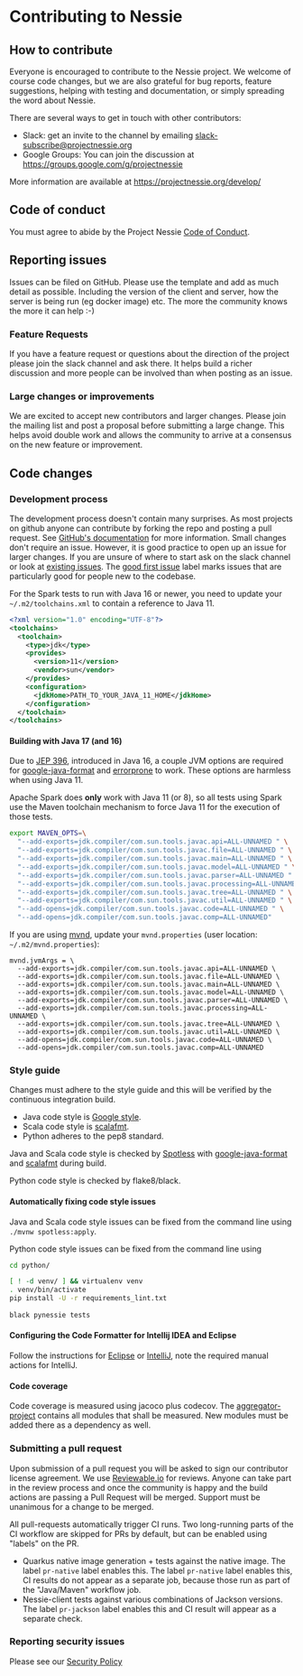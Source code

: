 # Contributing to Nessie
## How to contribute
Everyone is encouraged to contribute to the Nessie project. We welcome of course code changes, 
but we are also grateful for bug reports, feature suggestions, helping with testing and 
documentation, or simply spreading the word about Nessie.

There are several ways to get in touch with other contributors:
 * Slack: get an invite to the channel by emailing slack-subscribe@projectnessie.org
 * Google Groups: You can join the discussion at https://groups.google.com/g/projectnessie

More information are available at https://projectnessie.org/develop/

## Code of conduct
You must agree to abide by the Project Nessie [Code of Conduct](CODE_OF_CONDUCT.md).

## Reporting issues
Issues can be filed on GitHub. Please use the template and add as much detail as possible. Including the 
version of the client and server, how the server is being run (eg docker image) etc. The more the community 
knows the more it can help :-)

### Feature Requests

If you have a feature request or questions about the direction of the project please join the slack channel
and ask there. It helps build a richer discussion and more people can be involved than when posting as an issue.

### Large changes or improvements

We are excited to accept new contributors and larger changes. Please join the mailing list and post a proposal 
before submitting a large change. This helps avoid double work and allows the community to arrive at a consensus
on the new feature or improvement.

## Code changes

### Development process

The development process doesn't contain many surprises. As most projects on github anyone can contribute by
forking the repo and posting a pull request. See 
[GitHub's documentation](https://docs.github.com/en/github/collaborating-with-issues-and-pull-requests/creating-a-pull-request-from-a-fork) 
for more information. Small changes don't require an issue. However, it is good practice to open up an issue for
larger changes. If you are unsure of where to start ask on the slack channel or look at [existing issues](https://github.com/projectnessie/nessie/issues).
The [good first issue](https://github.com/projectnessie/nessie/issues?q=is%3Aissue+is%3Aopen+label%3A%22good+first+issue%22) label marks issues that are particularly good for people new to the codebase.

For the Spark tests to run with Java 16 or newer, you need to update your `~/.m2/toolchains.xml` to contain a reference to Java 11. 
```xml
<?xml version="1.0" encoding="UTF-8"?>
<toolchains>
  <toolchain>
    <type>jdk</type>
    <provides>
      <version>11</version>
      <vendor>sun</vendor>
    </provides>
    <configuration>
      <jdkHome>PATH_TO_YOUR_JAVA_11_HOME</jdkHome>
    </configuration>
  </toolchain>
</toolchains>
```

#### Building with Java 17 (and 16)

Due to [JEP 396](https://openjdk.java.net/jeps/396), introduced in Java 16, a couple JVM options are required for
[google-java-format](https://github.com/google/google-java-format#jdk-16) and [errorprone](https://errorprone.info/docs/installation)
to work. These options are harmless when using Java 11.

Apache Spark does **only** work with Java 11 (or 8), so all tests using Spark use the Maven toolchain mechanism
to force Java 11 for the execution of those tests.

```bash
export MAVEN_OPTS=\
  "--add-exports=jdk.compiler/com.sun.tools.javac.api=ALL-UNNAMED " \
  "--add-exports=jdk.compiler/com.sun.tools.javac.file=ALL-UNNAMED " \
  "--add-exports=jdk.compiler/com.sun.tools.javac.main=ALL-UNNAMED " \
  "--add-exports=jdk.compiler/com.sun.tools.javac.model=ALL-UNNAMED " \
  "--add-exports=jdk.compiler/com.sun.tools.javac.parser=ALL-UNNAMED " \
  "--add-exports=jdk.compiler/com.sun.tools.javac.processing=ALL-UNNAMED " \
  "--add-exports=jdk.compiler/com.sun.tools.javac.tree=ALL-UNNAMED " \
  "--add-exports=jdk.compiler/com.sun.tools.javac.util=ALL-UNNAMED " \
  "--add-opens=jdk.compiler/com.sun.tools.javac.code=ALL-UNNAMED " \
  "--add-opens=jdk.compiler/com.sun.tools.javac.comp=ALL-UNNAMED"
```

If you are using [mvnd](https://github.com/mvndaemon/mvnd), update your `mvnd.properties` (user location: `~/.m2/mvnd.properties`):
```
mvnd.jvmArgs = \
  --add-exports=jdk.compiler/com.sun.tools.javac.api=ALL-UNNAMED \
  --add-exports=jdk.compiler/com.sun.tools.javac.file=ALL-UNNAMED \
  --add-exports=jdk.compiler/com.sun.tools.javac.main=ALL-UNNAMED \
  --add-exports=jdk.compiler/com.sun.tools.javac.model=ALL-UNNAMED \
  --add-exports=jdk.compiler/com.sun.tools.javac.parser=ALL-UNNAMED \
  --add-exports=jdk.compiler/com.sun.tools.javac.processing=ALL-UNNAMED \
  --add-exports=jdk.compiler/com.sun.tools.javac.tree=ALL-UNNAMED \
  --add-exports=jdk.compiler/com.sun.tools.javac.util=ALL-UNNAMED \
  --add-opens=jdk.compiler/com.sun.tools.javac.code=ALL-UNNAMED \
  --add-opens=jdk.compiler/com.sun.tools.javac.comp=ALL-UNNAMED
```

### Style guide

Changes must adhere to the style guide and this will be verified by the continuous integration build.

* Java code style is [Google style](https://google.github.io/styleguide/javaguide.html).
* Scala code style is [scalafmt](https://scalameta.org/scalafmt/).
* Python adheres to the pep8 standard.

Java and Scala code style is checked by [Spotless](https://github.com/diffplug/spotless)
with [google-java-format](https://github.com/google/google-java-format) and
[scalafmt](https://scalameta.org/scalafmt/) during build.

Python code style is checked by flake8/black.

#### Automatically fixing code style issues

Java and Scala code style issues can be fixed from the command line using
`./mvnw spotless:apply`.

Python code style issues can be fixed from the command line using
```bash
cd python/

[ ! -d venv/ ] && virtualenv venv
. venv/bin/activate
pip install -U -r requirements_lint.txt
 
black pynessie tests
```

#### Configuring the Code Formatter for Intellij IDEA and Eclipse

Follow the instructions for [Eclipse](https://github.com/google/google-java-format#eclipse) or
[IntelliJ](https://github.com/google/google-java-format#intellij-android-studio-and-other-jetbrains-ides),
note the required manual actions for IntelliJ.

#### Code coverage

Code coverage is measured using jacoco plus codecov. The [aggregator-project](./code-coverage)
contains all modules that shall be measured. New modules must be added there as a dependency as well.

### Submitting a pull request

Upon submission of a pull request you will be asked to sign our contributor license agreement. We use [Reviewable.io](https://reviewable.io/) for reviews.
Anyone can take part in the review process and once the community is happy and the build actions are passing a Pull Request will be merged. Support 
must be unanimous for a change to be merged.

All pull-requests automatically trigger CI runs. Two long-running parts of the CI workflow are
skipped for PRs by default, but can be enabled using "labels" on the PR.
* Quarkus native image generation + tests against the native image. The label `pr-native` label enables this.
  The label `pr-native` label enables this, CI results do not appear as a separate job, because
  those run as part of the "Java/Maven" workflow job.
* Nessie-client tests against various combinations of Jackson versions.
  The label `pr-jackson` label enables this and CI result will appear as a separate check.

### Reporting security issues

Please see our [Security Policy](SECURITY.md)
